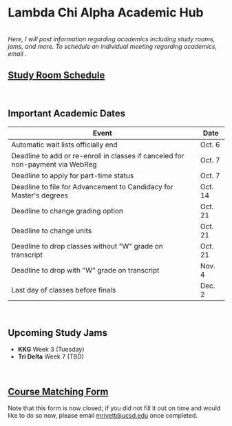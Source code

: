# Lambda Chi Alpha Academic Hub
<br>
<i>Here, I will post information regarding academics including study rooms, jams, and more. To schedule an individual meeting regarding academics, email <mrivett@ucsd.edu>.</i>

<br>

## [Study Room Schedule](https://maxrivett.github.io/ucsdlxa/pages/studyrooms)

<br>

## Important Academic Dates

| Event                                 | Date|
|-------------------------------------- |---- |
| Automatic wait lists officially end   | Oct. 6 |
| Deadline to add or re-enroll in classes if canceled for non-payment via WebReg  | Oct. 7 | 
| Deadline to apply for part-time status | Oct. 7 |
| Deadline to file for Advancement to Candidacy for Master's degrees | Oct. 14 |
| Deadline to change grading option | Oct. 21 |
| Deadline to change units | Oct. 21 |
| Deadline to drop classes without "W" grade on transcript | Oct. 21 |
| Deadline to drop with "W" grade on transcript | Nov. 4 |
| Last day of classes before finals | Dec. 2 |


<br>

## Upcoming Study Jams


- <b>KKG</b> Week 3 (Tuesday)
- <b>Tri Delta</b> Week 7 (TBD) 

<br>

## [Course Matching Form](https://docs.google.com/forms/d/1_8MgJCG7Sm3CP-yomvigv8RMfPkGkZNpNql6qLxFxdY/edit)

Note that this form is now closed; if you did not fill it out on time and would like to do so now, please email <mrivett@ucsd.edu> once completed.
<br>